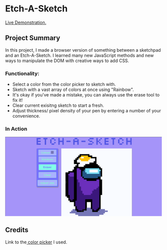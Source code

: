 # Etch-A-Sketch

<a href="https://aaronsww.github.io/etchASketch">Live Demonstration.</a>

## Project Summary

In this project, I made a browser version of something between a sketchpad and an Etch-A-Sketch. I learned many new JavaScript methods and new ways to manipulate the DOM with creative ways to add CSS.

### Functionality:

<ul>
    <li>Select a color from the color picker to sketch with.</li>
    <li>Sketch with a vast array of colors at once using "Rainbow".</li>
    <li>It's okay if you've made a mistake, you can always use the erase tool to fix it!</li>
    <li>Clear current exisitng sketch to start a fresh.</li>
    <li>Adjust thickness/ pixel density of your pen by entering a number of your convenience.</li>
</ul>

### In Action

<img src="images/Etch-a-Sketch - Google Chrome 26-08-2022 15_19_47.png" alt="">

## Credits

Link to the<a href="https://github.com/Simonwep/pickr#getting-started"> color picker</a> I used.
